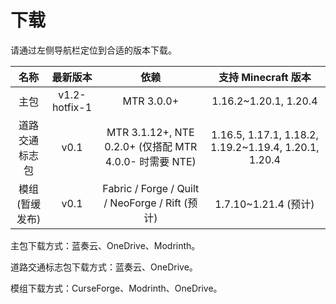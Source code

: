 # 下载

请通过左侧导航栏定位到合适的版本下载。

|      名称       |   最新版本    |                          依赖                          |                  支持 Minecraft 版本                  |
| :-------------: | :-----------: | :----------------------------------------------------: | :---------------------------------------------------: |
|      主包       | v1.2-hotfix-1 |                       MTR 3.0.0+                       |                 1.16.2~1.20.1, 1.20.4                 |
| 道路交通标志包  |     v0.1      | MTR 3.1.12+, NTE 0.2.0+ (仅搭配 MTR 4.0.0- 时需要 NTE) | 1.16.5, 1.17.1, 1.18.2, 1.19.2~1.19.4, 1.20.1, 1.20.4 |
| 模组 (暂缓发布) |     v0.1      |    Fabric / Forge / Quilt / NeoForge / Rift (预计)     |                 1.7.10~1.21.4 (预计)                  |

主包下载方式：蓝奏云、OneDrive、Modrinth。

道路交通标志包下载方式：蓝奏云、OneDrive。

模组下载方式：CurseForge、Modrinth、OneDrive。